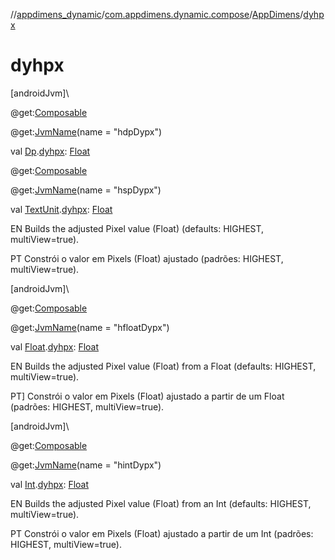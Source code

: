 //[appdimens_dynamic](../../../index.md)/[com.appdimens.dynamic.compose](../index.md)/[AppDimens](index.md)/[dyhpx](dyhpx.md)

# dyhpx

[androidJvm]\

@get:[Composable](https://developer.android.com/reference/kotlin/androidx/compose/runtime/Composable.html)

@get:[JvmName](https://kotlinlang.org/api/core/kotlin-stdlib/kotlin.jvm/-jvm-name/index.html)(name = &quot;hdpDypx&quot;)

val [Dp](https://developer.android.com/reference/kotlin/androidx/compose/ui/unit/Dp.html).[dyhpx](dyhpx.md): [Float](https://kotlinlang.org/api/core/kotlin-stdlib/kotlin/-float/index.html)

@get:[Composable](https://developer.android.com/reference/kotlin/androidx/compose/runtime/Composable.html)

@get:[JvmName](https://kotlinlang.org/api/core/kotlin-stdlib/kotlin.jvm/-jvm-name/index.html)(name = &quot;hspDypx&quot;)

val [TextUnit](https://developer.android.com/reference/kotlin/androidx/compose/ui/unit/TextUnit.html).[dyhpx](dyhpx.md): [Float](https://kotlinlang.org/api/core/kotlin-stdlib/kotlin/-float/index.html)

EN Builds the adjusted Pixel value (Float) (defaults: HIGHEST, multiView=true).

PT Constrói o valor em Pixels (Float) ajustado (padrões: HIGHEST, multiView=true).

[androidJvm]\

@get:[Composable](https://developer.android.com/reference/kotlin/androidx/compose/runtime/Composable.html)

@get:[JvmName](https://kotlinlang.org/api/core/kotlin-stdlib/kotlin.jvm/-jvm-name/index.html)(name = &quot;hfloatDypx&quot;)

val [Float](https://kotlinlang.org/api/core/kotlin-stdlib/kotlin/-float/index.html).[dyhpx](dyhpx.md): [Float](https://kotlinlang.org/api/core/kotlin-stdlib/kotlin/-float/index.html)

EN Builds the adjusted Pixel value (Float) from a Float (defaults: HIGHEST, multiView=true).

PT] Constrói o valor em Pixels (Float) ajustado a partir de um Float (padrões: HIGHEST, multiView=true).

[androidJvm]\

@get:[Composable](https://developer.android.com/reference/kotlin/androidx/compose/runtime/Composable.html)

@get:[JvmName](https://kotlinlang.org/api/core/kotlin-stdlib/kotlin.jvm/-jvm-name/index.html)(name = &quot;hintDypx&quot;)

val [Int](https://kotlinlang.org/api/core/kotlin-stdlib/kotlin/-int/index.html).[dyhpx](dyhpx.md): [Float](https://kotlinlang.org/api/core/kotlin-stdlib/kotlin/-float/index.html)

EN Builds the adjusted Pixel value (Float) from an Int (defaults: HIGHEST, multiView=true).

PT Constrói o valor em Pixels (Float) ajustado a partir de um Int (padrões: HIGHEST, multiView=true).